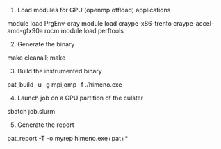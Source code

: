 1) Load modules for GPU (openmp offload) applications

module load PrgEnv-cray
module load craype-x86-trento craype-accel-amd-gfx90a rocm
module load perftools

2) Generate the binary

make cleanall; make

3) Build the instrumented binary

pat_build -u -g mpi,omp -f ./himeno.exe

4) Launch job on a GPU partition of the culster

sbatch job.slurm

5) Generate the report

pat_report -T -o myrep himeno.exe+pat+*
